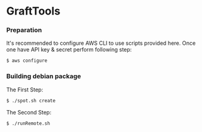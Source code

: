 # GraftTools

### Preparation

It's recommended to configure AWS CLI to use scripts provided here. Once one have API key & secret perform following step:

```sh 
$ aws configure
```

### Building debian package

The First Step:
```sh 
$ ./spot.sh create 
```
The Second Step:
```sh
$ ./runRemote.sh
```
